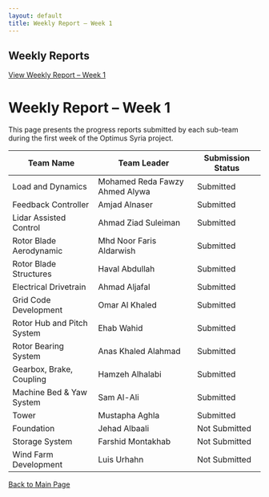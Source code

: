 ```yaml
---
layout: default
title: Weekly Report – Week 1
---
```

## Weekly Reports

[View Weekly Report – Week 1](week1.md)

# Weekly Report – Week 1

This page presents the progress reports submitted by each sub-team during the first week of the Optimus Syria project.

| Team Name                    | Team Leader                        | Submission Status   |
|-----------------------------|-------------------------------------|---------------------|
| Load and Dynamics            | Mohamed Reda Fawzy Ahmed Alywa     | Submitted           |
| Feedback Controller          | Amjad Alnaser                      | Submitted           |
| Lidar Assisted Control       | Ahmad Ziad Suleiman                | Submitted           |
| Rotor Blade Aerodynamic      | Mhd Noor Faris Aldarwish           | Submitted           |
| Rotor Blade Structures       | Haval Abdullah                     | Submitted           |
| Electrical Drivetrain        | Ahmad Aljafal                      | Submitted           |
| Grid Code Development        | Omar Al Khaled                     | Submitted           |
| Rotor Hub and Pitch System   | Ehab Wahid                         | Submitted           |
| Rotor Bearing System         | Anas Khaled Alahmad                | Submitted           |
| Gearbox, Brake, Coupling     | Hamzeh Alhalabi                    | Submitted           |
| Machine Bed & Yaw System     | Sam Al-Ali                         | Submitted           |
| Tower                        | Mustapha Aghla                     | Submitted           |
| Foundation                   | Jehad Albaali                      | Not Submitted       |
| Storage System               | Farshid Montakhab                  | Not Submitted       |
| Wind Farm Development        | Luis Urhahn                        | Not Submitted       |

[Back to Main Page](index.md)
